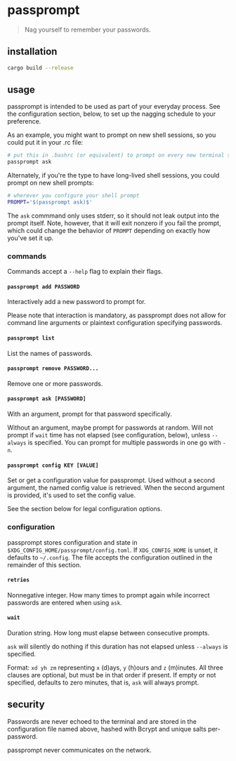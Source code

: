 # passprompt

> Nag yourself to remember your passwords.

## installation

```sh
cargo build --release
```

## usage

passprompt is intended to be used as part of your everyday process. See the configuration section, below, to set up the nagging schedule to your preference.

As an example, you might want to prompt on new shell sessions, so you could put it in your .rc file:

```sh
# put this in .bashrc (or equivalent) to prompt on every new terminal session
passprompt ask
```

Alternately, if you're the type to have long-lived shell sessions, you could prompt on new shell prompts:

```sh
# wherever you configure your shell prompt
PROMPT='$(passprompt ask)$'
```

The `ask` commmand only uses stderr, so it should not leak output into the prompt itself. Note, however, that it will exit nonzero if you fail the prompt, which could change the behavior of `PROMPT` depending on exactly how you've set it up.

### commands

Commands accept a `--help` flag to explain their flags.

#### `passprompt add PASSWORD`

Interactively add a new password to prompt for.

Please note that interaction is mandatory, as passprompt does not allow for command line arguments or plaintext configuration specifying passwords.

#### `passprompt list`

List the names of passwords.

#### `passprompt remove PASSWORD...`

Remove one or more passwords.

#### `passprompt ask [PASSWORD]`

With an argument, prompt for that password specifically.

Without an argument, maybe prompt for passwords at random. Will not prompt if `wait` time has not elapsed (see configuration, below), unless `--always` is specified. You can prompt for multiple passwords in one go with `-n`.

#### `passprompt config KEY [VALUE]`

Set or get a configuration value for passprompt. Used without a second argument, the named config value is retrieved. When the second argument is provided, it's used to set the config value.

See the section below for legal configuration options.

### configuration

passprompt stores configuration and state in `$XDG_CONFIG_HOME/passprompt/config.toml`. If `XDG_CONFIG_HOME` is unset, it defaults to `~/.config`. The file accepts the configuration outlined in the remainder of this section.

#### `retries`

Nonnegative integer. How many times to prompt again while incorrect passwords are entered when using `ask`.

#### `wait`

Duration string. How long must elapse between consecutive prompts.

`ask` will silently do nothing if this duration has not elapsed unless `--always` is specified.

Format: `xd yh zm` representing `x` (d)ays, `y` (h)ours and `z` (m)inutes. All three clauses are optional, but must be in that order if present. If empty or not specified, defaults to zero minutes, that is, `ask` will always prompt.

## security

Passwords are never echoed to the terminal and are stored in the configuration file named above, hashed with Bcrypt and unique salts per-password.

passprompt never communicates on the network.
